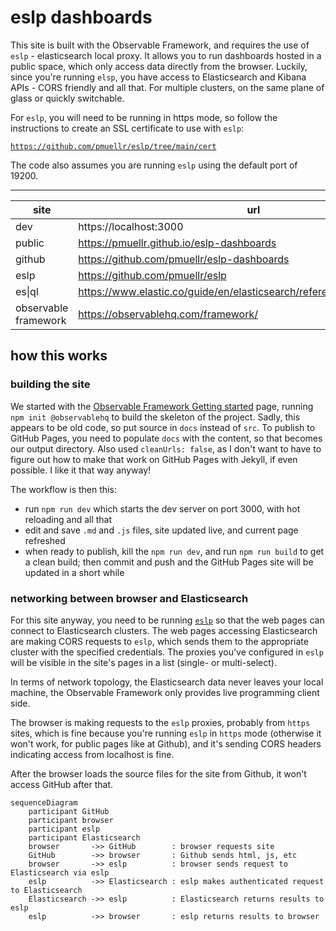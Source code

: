 # eslp dashboards

This site is built with the Observable Framework, and requires the use
of `eslp` - elasticsearch local proxy.  It allows you to run dashboards
hosted in a public space, which only access data directly from the
browser.  Luckily, since you're running `elsp`, you have access to 
Elasticsearch and Kibana APIs - CORS friendly and all that.  For
multiple clusters, on the same plane of glass or quickly switchable.

For `eslp`, you will need to be running in https mode, so follow the
instructions to create an SSL certificate to use with `eslp`:

<code>https://github.com/pmuellr/eslp/tree/main/cert</code>

The code also assumes you are running `eslp` using the default port of 19200.

------------------------------------------------------------------------

| site                 | url
| ------               | -----------------------
| dev                  | https://localhost:3000
| public               | https://pmuellr.github.io/eslp-dashboards
| github               | https://github.com/pmuellr/eslp-dashboards
| eslp                 | https://github.com/pmuellr/eslp
| es\|ql               | https://www.elastic.co/guide/en/elasticsearch/reference/current/esql.html
| observable framework | https://observablehq.com/framework/

## how this works

### building the site

We started with the 
[Observable Framework Getting started](https://observablehq.com/framework/getting-started)
page, running `npm init @observablehq` to build the skeleton of the project.
Sadly, this appears to be old code, so put source in `docs` instead of
`src`.  To publish to GitHub Pages, you need to populate `docs` with the
content, so that becomes our output directory.  Also used `cleanUrls: false`,
as I don't want to have to figure out how to make that work on GitHub Pages
with Jekyll, if even possible.  I like it that way anyway!

The workflow is then this:

- run `npm run dev` which starts the dev server on port 3000, with hot
  reloading and all that
- edit and save `.md` and `.js` files, site updated live, and current
  page refreshed
- when ready to publish, kill the `npm run dev`, and run `npm run build`
  to get a clean build; then commit and push and the GitHub Pages site
  will be updated in a short while

### networking between browser and Elasticsearch

For this site anyway, you need to be running 
[`eslp`](https://github.com/pmuellr/eslp) so that the web pages
can connect to Elasticsearch clusters.  The web pages accessing
Elasticsearch are making CORS requests to `eslp`, which sends them
to the appropriate cluster with the specified credentials.  The
proxies you've configured in `eslp` will be visible in the site's
pages in a list (single- or multi-select).

In terms of network topology, the Elasticsearch data never leaves
your local machine, the Observable Framework only provides live
programming client side.

The browser is making requests to the `eslp` proxies, probably from `https`
sites, which is fine
because you're running `eslp` in `https` mode (otherwise it won't work,
for public pages like at Github), and it's sending CORS headers indicating
access from localhost is fine.  

After the browser loads the source files for the site from Github, it
won't access GitHub after that.

```mermaid
sequenceDiagram
    participant GitHub
    participant browser
    participant eslp
    participant Elasticsearch
    browser       ->> GitHub        : browser requests site
    GitHub        ->> browser       : Github sends html, js, etc
    browser       ->> eslp          : browser sends request to Elasticsearch via eslp
    eslp          ->> Elasticsearch : eslp makes authenticated request to Elasticsearch
    Elasticsearch ->> eslp          : Elasticsearch returns results to eslp
    eslp          ->> browser       : eslp returns results to browser
```

